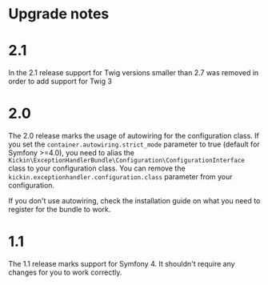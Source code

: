 # Upgrade notes

# 2.1
In the 2.1 release support for Twig versions smaller than 2.7 was removed in order to add support for Twig 3

# 2.0

The 2.0 release marks the usage of autowiring for the configuration class. If you set the `container.autowiring.strict_mode` parameter to true (default for Symfony >=4.0), you need to alias the `Kickin\ExceptionHandlerBundle\Configuration\ConfigurationInterface` class to your configuration class. You can remove the `kickin.exceptionhandler.configuration.class` parameter from your configuration.

If you don't use autowiring, check the installation guide on what you need to register for the bundle to work.

# 1.1

The 1.1 release marks support for Symfony 4. It shouldn't require any changes
for you to work correctly.
